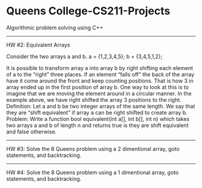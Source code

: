 # Queens College-CS211-Projects
Algorithmic problem solving using C++

______________________________________________________________________________________________________________________________

HW #2: Equivalent Arrays

Consider the two arrays a and b.
a = {1,2,3,4,5};
b = {3,4,5,1,2};

  It is possible to transform array a into array b by right shifting each element of a to the “right” three places. If an element “falls off” the back of the array have it come around the front and keep counting positions. That is how 3 in array ended up in the first position of array b. One way to look at this is to imagine that we are moving the element around in a circular manner.
  In the example above, we have right shifted the array 3 positions to the right.
Definition: Let a and b be two integer arrays of the same length. We say that they are “shift equivalent” if array a can be right shifted to create array b.
  Problem: Write a function bool equivalent(int a[], int b[], int n) which takes two arrays a and b of length n and returns true is they are shift equivalent and false otherwise.

______________________________________________________________________________________________________________________________

HW #3: Solve the 8 Queens problem using a 2 dimentional array, goto statements, and backtracking.

______________________________________________________________________________________________________________________________

HW #4: Solve the 8 Queens problem using a 1 dimentional array, goto statements, and backtracking.
